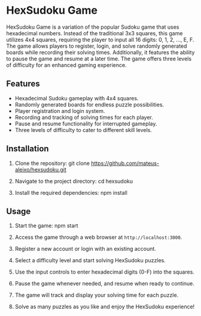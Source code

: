 # HexSudoku Game

HexSudoku Game is a variation of the popular Sudoku game that uses hexadecimal numbers. Instead of the traditional 3x3 squares, this game utilizes 4x4 squares, requiring the player to input all 16 digits: 0, 1, 2, ..., E, F. The game allows players to register, login, and solve randomly generated boards while recording their solving times. Additionally, it features the ability to pause the game and resume at a later time. The game offers three levels of difficulty for an enhanced gaming experience.

## Features

- Hexadecimal Sudoku gameplay with 4x4 squares.
- Randomly generated boards for endless puzzle possibilities.
- Player registration and login system.
- Recording and tracking of solving times for each player.
- Pause and resume functionality for interrupted gameplay.
- Three levels of difficulty to cater to different skill levels.

## Installation

1. Clone the repository:
git clone https://github.com/mateus-aleixo/hexsudoku.git

2. Navigate to the project directory:
cd hexsudoku

3. Install the required dependencies:
npm install


## Usage

1. Start the game:
npm start

2. Access the game through a web browser at `http://localhost:3000`.
3. Register a new account or login with an existing account.
4. Select a difficulty level and start solving HexSudoku puzzles.
5. Use the input controls to enter hexadecimal digits (0-F) into the squares.
6. Pause the game whenever needed, and resume when ready to continue.
7. The game will track and display your solving time for each puzzle.
8. Solve as many puzzles as you like and enjoy the HexSudoku experience!
